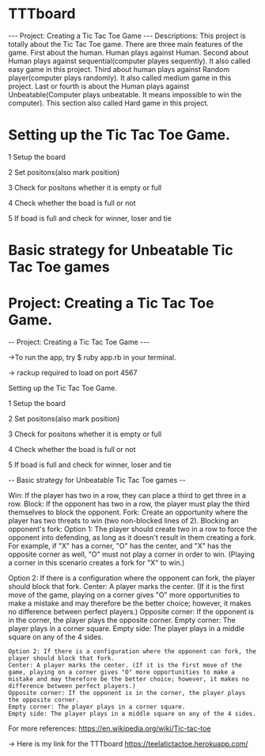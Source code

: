 # TTTboard
--- Project: Creating a Tic Tac Toe Game --- 
Descriptions: This project is totally about the Tic Tac Toe game. There are three main features of the game. First about the human. Human plays against Human. Second about Human plays against sequential(computer playes sequently). It also called easy game in this project. Third about human plays against Random player(computer plays randomly). It also called medium game in this project. Last or fourth is about the Human plays against Unbeatable(Computer plays unbeatable. It means impossible to win the computer). This section also called Hard game in this project.

Setting up the Tic Tac Toe Game.
=======
1 Setup the board

2 Set positons(also mark position)

3 Check for positons whether it is empty or full

4 Check whether the boad is full or not

5 If boad is full and check for winner, loser and tie

Basic strategy for Unbeatable Tic Tac Toe games
=======
Project: Creating a Tic Tac Toe Game.
=======
-- Project: Creating a Tic Tac Toe Game ---

->To run the app, try $ ruby app.rb in your terminal.

-> rackup required to load on port 4567

Setting up the Tic Tac Toe Game.

1 Setup the board

2 Set positons(also mark position)

3 Check for positons whether it is empty or full

4 Check whether the boad is full or not

5 If boad is full and check for winner, loser and tie

-- Basic strategy for Unbeatable Tic Tac Toe games --

Win: If the player has two in a row, they can place a third to get three in a row.
Block: If the opponent has two in a row, the player must play the third themselves to block the opponent.
Fork: Create an opportunity where the player has two threats to win (two non-blocked lines of 2).
Blocking an opponent's fork:
Option 1: The player should create two in a row to force the opponent into defending, as long as it doesn't result in them creating a fork. For example, if "X" has a corner, "O" has the center, and "X" has the opposite corner as well, "O" must not play a corner in order to win. (Playing a corner in this scenario creates a fork for "X" to win.)

Option 2: If there is a configuration where the opponent can fork, the player should block that fork.
Center: A player marks the center. (If it is the first move of the game, playing on a corner gives "O" more opportunities to make a mistake and may therefore be the better choice; however, it makes no difference between perfect players.)
Opposite corner: If the opponent is in the corner, the player plays the opposite corner.
Empty corner: The player plays in a corner square.
Empty side: The player plays in a middle square on any of the 4 sides.

    Option 2: If there is a configuration where the opponent can fork, the player should block that fork.
    Center: A player marks the center. (If it is the first move of the game, playing on a corner gives "O" more opportunities to make a mistake and may therefore be the better choice; however, it makes no difference between perfect players.)
    Opposite corner: If the opponent is in the corner, the player plays the opposite corner.
    Empty corner: The player plays in a corner square.
    Empty side: The player plays in a middle square on any of the 4 sides.
   
For more references: https://en.wikipedia.org/wiki/Tic-tac-toe

  ->  Here is my link for the TTTboard https://teelatictactoe.herokuapp.com/